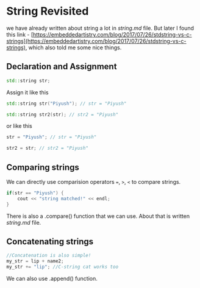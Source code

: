 # String Revisited

we have already written about string a lot in *string.md* file. But later I found this link - [https://embeddedartistry.com/blog/2017/07/26/stdstring-vs-c-strings](https://embeddedartistry.com/blog/2017/07/26/stdstring-vs-c-strings), which also told me some nice things.

## Declaration and Assignment

```cpp
std::string str;
```

Assign it like this

```cpp
std::string str("Piyush"); // str = "Piyush"
```

```cpp
std::string str2(str); // str2 = "Piyush"
```

or like this

```cpp
str = "Piyush"; // str = "Piyush"
```

```cpp
str2 = str; // str2 = "Piyush"
```

## Comparing strings

We can directly use comparision operators `=`, `>`, `<` to compare strings.

```cpp
if(str == "Piyush") {
    cout << "string matched!" << endl;
}
```

There is also a .compare() function that we can use. About that is written *string.md* file.

## Concatenating strings

```cpp
//Concatenation is also simple!
my_str = lip + name2;
my_str += "lip"; //C-string cat works too
```

We can also use .append() function.
